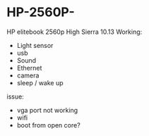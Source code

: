 # HP-2560P-
HP elitebook 2560p
High Sierra 10.13
Working:
- Light sensor
- usb
- Sound
- Ethernet
- camera
- sleep / wake up

issue:
- vga port not working
- wifi
- boot from open core?
